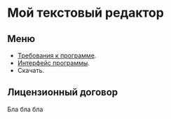 # Мой текстовый редактор

## Меню

- [Требования к программе](/a/).
- [Интерфейс программы](/c/).
- Скачать.

## Лицензионный договор

Бла бла бла